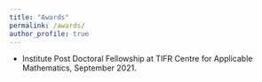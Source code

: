 ```yaml
---
title: "Awards"
permalink: /awards/
author_profile: true
---
```

* Institute Post Doctoral Fellowship at TIFR Centre for Applicable Mathematics, September 2021.
